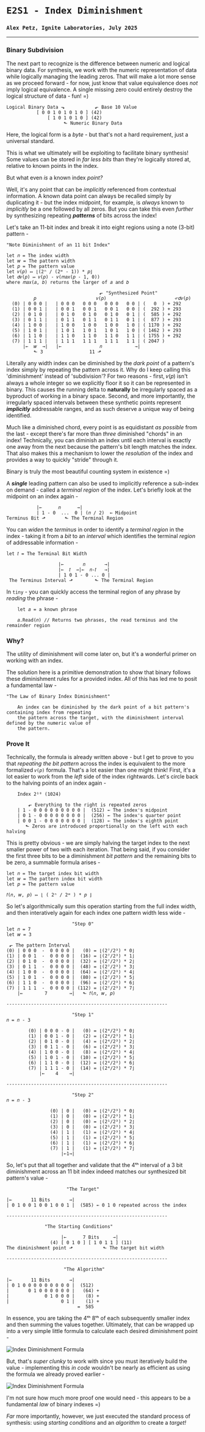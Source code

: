 # `E2S1 - Index Diminishment`
### `Alex Petz, Ignite Laboratories, July 2025`

---

### Binary Subdivision
The next part to recognize is the difference between numeric and logical binary data.  For synthesis, we work
with the numeric representation of data while logically managing the leading zeros.  That will make a lot
more sense as we proceed forward - for now, just know that value equivalence does _not_ imply logical equivalence.
A single missing zero could entirely destroy the logical structure of data - fun! =)

    Logical Binary Data ⬎           ⬐ Base 10 Value
               [ 0 0 1 0 1 0 1 0 ] (42)  
                   [ 1 0 1 0 1 0 ] (42)  
                         ⬑ Numeric Binary Data

Here, the logical form is a _byte_ - but that's not a hard requirement, just a universal standard.

This is what we ultimately will be exploiting to facilitate binary synthesis!  Some values can be stored in
_far less bits_ than they're logically stored at, relative to known points in the index.  

But what even _is_ a known index _point?_

Well, it's any point that can be _implicitly_ referenced from contextual information.  A known data point can always be
recalled simply by duplicating it - but the index midpoint, for example, is _always_ known to _implicitly_ be a one 
followed by all zeros.  But you can take this even _further_ by synthesizing repeating _**patterns**_ of bits across 
the index!  

Let's take an 11-bit index and break it into eight regions using a note (3-bit) pattern -

    "Note Diminishment of an 11 bit Index"

    let 𝑛 = The index width
    let 𝑤 = The pattern width
    let 𝑝 = The pattern value
    let 𝑣(𝑝) ↦ ⌊(2ⁿ / (2ʷ - 1)) * 𝑝⌋
    let 𝑑𝑣(𝑝) ↦ 𝑣(𝑝) - 𝑣(𝑚𝑎𝑥(𝑝 - 1, 0))
    where 𝑚𝑎𝑥(𝑎, 𝑏) returns the larger of 𝑎 and 𝑏 
 
                                      ⬐ "Synthesized Point"
              𝑝                      𝑣(𝑝)                         ⬐𝑑𝑣(𝑝)  
      (0) | 0 0 0 |   | 0 0 0   0 0 0   0 0 0   0 0 | (   0  ) + 292
      (1) | 0 0 1 |   | 0 0 1   0 0 1   0 0 1   0 0 | (  292 ) + 293
      (2) | 0 1 0 |   | 0 1 0   0 1 0   0 1 0   0 1 | (  585 ) + 292
      (3) | 0 1 1 |   | 0 1 1   0 1 1   0 1 1   0 1 | (  877 ) + 293
      (4) | 1 0 0 |   | 1 0 0   1 0 0   1 0 0   1 0 | ( 1170 ) + 292
      (5) | 1 0 1 |   | 1 0 1   1 0 1   1 0 1   1 0 | ( 1462 ) + 293
      (6) | 1 1 0 |   | 1 1 0   1 1 0   1 1 0   1 1 | ( 1755 ) + 292
      (7) | 1 1 1 |   | 1 1 1   1 1 1   1 1 1   1 1 | ( 2047 )
          |←  𝑤  →|   |←              𝑛            →|
              ⬑ 3                 11 ⬏

Literally any width index can be diminished by the _dark point_ of a pattern's index simply by repeating the pattern 
across it.  Why do I keep calling this 'diminishment' instead of 'subdivision'?  For two reasons - first, 𝑣(𝑝) isn't 
always a whole integer so we explicitly floor it so it can be represented in binary.  This causes the running delta to 
**naturally** be irregularly spaced as a byproduct of working in a binary space.  Second, and more importantly, the 
irregularly spaced intervals between these synthetic points represent _**implicitly**_ addressable ranges, and as such
deserve a unique way of being identified.

Much like a diminished chord, every point is as equidistant _as possible_ from the last - except there's far more 
than _three_ diminished "chords" in an index!  Technically, you can diminish an index until each interval is exactly 
one away from the next because the pattern's bit length matches the index.  That also makes this a mechanism to 
lower the _resolution_ of the index and provides a way to quickly "stride" through it.

Binary is truly the most beautiful counting system in existence =)

A **_single_** leading pattern can also be used to implicitly reference a sub-index on demand - called a _terminal
region_ of the index.  Let's briefly look at the midpoint on an index again -

               |←      𝑛      →|
               | 1 - 0  ...  0 | (𝑛 / 2)  ← Midpoint
    Terminus Bit ⬏       ⬑ The Terminal Region

You can _widen_ the _terminus_ in order to identify a _terminal region_ in the index - taking it from a
_bit_ to an _interval_ which identifies the terminal _region_ of addressable information -

    let 𝑡 = The Terminal Bit Width

                       |←       𝑛       →|
                       |←  𝑡  →|←  𝑛-𝑡   →|
                       | 1 0 1 - 0 ... 0 |
     The Terminus Interval ⬏        ⬑ The Terminal Region

In `tiny` - you can quickly access the terminal region of any phrase by _reading_ the phrase -

        let 𝑎 = a known phrase

        𝑎.Read(𝑛) // Returns two phrases, the read terminus and the remainder region

### Why?

The utility of diminishment will come later on, but it's a wonderful primer on working with an index.

The solution here is a primitive demonstration to show that binary follows these diminishment rules for a provided 
index.  All of this has led me to posit a fundamental law -

    "The Law of Binary Index Diminishment"

        An index can be diminished by the dark point of a bit pattern's containing index from repeating 
        the pattern across the target, with the diminishment interval defined by the numeric value of 
        the pattern.

### Prove It
Technically, the formula is already written above - but I get to prove to you that _repeating the bit pattern_
across the index is equivalent to the more formalized `𝑣(𝑝)` formula.  That's a lot easier than one might think! First, 
it's a lot easier to work from the _left_ side of the index rightwards.  Let's circle back to the halving 
points of an index again -

        Index 2¹⁰ (1024)

            ⬐ Everything to the right is repeated zeros
        | 1 - 0 0 0 0 0 0 0 0 0 |  (512) ← The index's midpoint
        | 0 1 - 0 0 0 0 0 0 0 0 |  (256) ← The index's quarter point
        | 0 0 1 - 0 0 0 0 0 0 0 |  (128) ← The index's eighth point
           ⬑ Zeros are introduced proportionally on the left with each halving

This is pretty obvious - we are simply halving the target index to the next smaller power of two with each 
iteration. That being said, if you consider the first three bits to be a diminishment _bit pattern_ and the 
remaining bits to be zero, a summable formula arises - 

    let 𝑛 = The target index bit width
    let 𝑤 = The pattern index bit width
    let 𝑝 = The pattern value
    
    𝑓(𝑛, 𝑤, 𝑝) ↦ ⌊ ( 2ⁿ / 2ʷ ) * 𝑝 ⌋

So let's algorithmically sum this operation starting from the full index width, and then interatively again
for each index one pattern width less wide -

                            "Step 0"
    let 𝑛 = 7
    let 𝑤 = 3

     ⬐ The pattern Interval
    (0) | 0 0 0  -  0 0 0 0 |   (0) = ⌊(2⁷/2³) * 0⌋
    (1) | 0 0 1  -  0 0 0 0 |  (16) = ⌊(2⁷/2³) * 1⌋
    (2) | 0 1 0  -  0 0 0 0 |  (32) = ⌊(2⁷/2³) * 2⌋
    (3) | 0 1 1  -  0 0 0 0 |  (48) = ⌊(2⁷/2³) * 3⌋
    (4) | 1 0 0  -  0 0 0 0 |  (64) = ⌊(2⁷/2³) * 4⌋
    (5) | 1 0 1  -  0 0 0 0 |  (80) = ⌊(2⁷/2³) * 5⌋
    (6) | 1 1 0  -  0 0 0 0 |  (96) = ⌊(2⁷/2³) * 6⌋
    (7) | 1 1 1  -  0 0 0 0 | (112) = ⌊(2⁷/2³) * 7⌋
        |←        7        →|   ⬑ 𝑓(𝑛, 𝑤, 𝑝)
    
    -----------------------------------------------------------

                            "Step 1"
    𝑛 = 𝑛 - 3

            (0) | 0 0 0 - 0 |   (0) = ⌊(2⁴/2³) * 0⌋
            (1) | 0 0 1 - 0 |   (2) = ⌊(2⁴/2³) * 1⌋
            (2) | 0 1 0 - 0 |   (4) = ⌊(2⁴/2³) * 2⌋
            (3) | 0 1 1 - 0 |   (6) = ⌊(2⁴/2³) * 3⌋
            (4) | 1 0 0 - 0 |   (8) = ⌊(2⁴/2³) * 4⌋
            (5) | 1 0 1 - 0 |  (10) = ⌊(2⁴/2³) * 5⌋
            (6) | 1 1 0 - 0 |  (12) = ⌊(2⁴/2³) * 6⌋
            (7) | 1 1 1 - 0 |  (14) = ⌊(2⁴/2³) * 7⌋
                |←    4    →|

    -----------------------------------------------------------

                            "Step 2"
    𝑛 = 𝑛 - 3

                    (0) | 0 |   (0) = ⌊(2¹/2³) * 0⌋
                    (1) | 0 |   (0) = ⌊(2¹/2³) * 1⌋
                    (2) | 0 |   (0) = ⌊(2¹/2³) * 2⌋
                    (3) | 0 |   (0) = ⌊(2¹/2³) * 3⌋
                    (4) | 1 |   (1) = ⌊(2¹/2³) * 4⌋
                    (5) | 1 |   (1) = ⌊(2¹/2³) * 5⌋
                    (6) | 1 |   (1) = ⌊(2¹/2³) * 6⌋
                    (7) | 1 |   (1) = ⌊(2¹/2³) * 7⌋
                        |←1→|                    

So, let's put that all together and validate that the 4ᵗʰ interval of a 3 bit diminishment across an 11 bit index 
indeed matches our synthesized bit pattern's value -

                          "The Target"

    |←       11 Bits       →|
    | 0 1 0 0 1 0 0 1 0 0 1 |  (585) ← 0 1 0 repeated across the index

    -----------------------------------------------------------

                  "The Starting Conditions"

                        |←      7 Bits     →|
                    (4) [ 0 1 0 ] [ 1 0 1 1 ] (11)
    The diminishment point ⬏           ⬑ The target bit width

    -----------------------------------------------------------

                         "The Algorithm"

    |←       11 Bits       →|
    | 0 1 0 0 0 0 0 0 0 0 0 |  (512)
    |       0 1 0 0 0 0 0 0 |   (64) +
    |             0 1 0 0 0 |    (8) +
    |                   0 1 |    (1) +
                              =  585

In essence, you are taking the 4ᵗʰ 8ᵗʰ of each subsequently smaller index and then summing the values 
together.  Ultimately, that can be wrapped up into a very simple little formula to calculate each desired 
diminishment point -

<picture>
<img alt="Index Diminishment Formula" src="assets/diminishment summation.png" style="display: block; margin-left: auto; margin-right: auto;">
</picture>

But, that's _super clunky_ to work with since you must iteratively build the value - implementing this _in code_
wouldn't be nearly as efficient as using the formula we already proved earlier -

<picture>
<img alt="Index Diminishment Formula" src="assets/diminishment point.png" style="display: block; margin-left: auto; margin-right: auto;">
</picture>

I'm not sure how much more proof one would need - this appears to be a fundamental _law_ of binary indexes =)

_Far_ more importantly, however, we just executed the standard process of synthesis: using _starting conditions_
and an _algorithm_ to create a _target!_ 